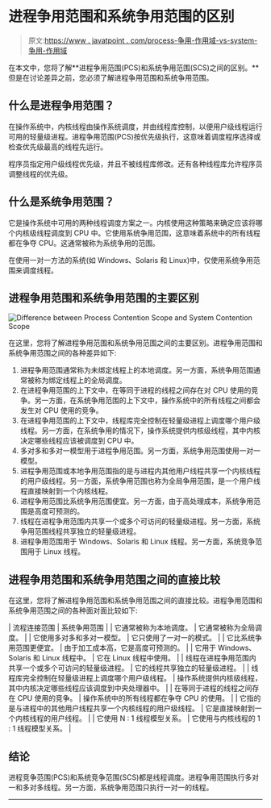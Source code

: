 # 进程争用范围和系统争用范围的区别

> 原文:[https://www . javatpoint . com/process-争用-作用域-vs-system-争用-作用域](https://www.javatpoint.com/process-contention-scope-vs-system-contention-scope)

在本文中，您将了解**进程争用范围(PCS)和系统争用范围(SCS)之间的区别。**但是在讨论差异之前，您必须了解进程争用范围和系统争用范围。

## 什么是进程争用范围？

在操作系统中，内核线程由操作系统调度，并由线程库控制，以便用户级线程运行可用的轻量级进程。进程争用范围(PCS)按优先级执行，这意味着调度程序选择或检查优先级最高的线程先运行。

程序员指定用户级线程优先级，并且不被线程库修改。还有各种线程库允许程序员调整线程的优先级。

## 什么是系统争用范围？

它是操作系统中可用的两种线程调度方案之一。内核使用这种策略来确定应该将哪个内核级线程调度到 CPU 中。它使用系统争用范围，这意味着系统中的所有线程都在争夺 CPU。这通常被称为系统争用的范围。

在使用一对一方法的系统(如 Windows、Solaris 和 Linux)中，仅使用系统争用范围来调度线程。

## 进程争用范围和系统争用范围的主要区别

![Difference between Process Contention Scope and System Contention Scope](../Images/b0ad9ed0b102d7dcd29ca6c6cfecdbcd.png)

在这里，您将了解进程争用范围和系统争用范围之间的主要区别。进程争用范围和系统争用范围之间的各种差异如下:

1.  进程争用范围通常称为未绑定线程上的本地调度。另一方面，系统争用范围通常被称为绑定线程上的全局调度。
2.  在进程争用范围的上下文中，在等同于进程的线程之间存在对 CPU 使用的竞争。另一方面，在系统争用范围的上下文中，操作系统中的所有线程之间都会发生对 CPU 使用的竞争。
3.  在进程争用范围的上下文中，线程库完全控制在轻量级进程上调度哪个用户级线程。另一方面，在系统争用的情况下，操作系统提供内核级线程，其中内核决定哪些线程应该被调度到 CPU 中。
4.  多对多和多对一模型用于进程争用范围。另一方面，系统争用范围使用一对一模型。
5.  进程争用范围或本地争用范围指的是与进程内其他用户线程共享一个内核线程的用户级线程。另一方面，系统争用范围也称为全局争用范围，是一个用户线程直接映射到一个内核线程。
6.  进程争用范围比系统争用范围便宜。另一方面，由于高处理成本，系统争用范围是高度可预测的。
7.  线程在进程争用范围内共享一个或多个可访问的轻量级进程。另一方面，系统争用范围线程共享独立的轻量级进程。
8.  进程争用范围用于 Windows、Solaris 和 Linux 线程。另一方面，系统竞争范围用于 Linux 线程。

## 进程争用范围和系统争用范围之间的直接比较

在这里，您将了解进程争用范围和系统争用范围之间的直接比较。进程争用范围和系统争用范围之间的各种面对面比较如下:

| 流程连接范围 | 系统争用范围 |
| 它通常被称为本地调度。 | 它通常被称为全局调度。 |
| 它使用多对多和多对一模型。 | 它只使用了一对一的模式。 |
| 它比系统争用范围更便宜。 | 由于加工成本高，它是高度可预测的。 |
| 它用于 Windows、Solaris 和 Linux 线程中。 | 它在 Linux 线程中使用。 |
| 线程在进程争用范围内共享一个或多个可访问的轻量级进程。 | 它的线程共享独立的轻量级进程。 |
| 线程库完全控制在轻量级进程上调度哪个用户级线程。 | 操作系统提供内核级线程，其中内核决定哪些线程应该调度到中央处理器中。 |
| 在等同于进程的线程之间存在 CPU 使用的竞争。 | 操作系统中的所有线程都在争夺 CPU 的使用。 |
| 它指的是与进程中的其他用户线程共享一个内核线程的用户级线程。 | 它是直接映射到一个内核线程的用户线程。 |
| 它使用 N : 1 线程模型关系。 | 它使用与内核线程的 1 : 1 线程模型关系。 |

## 结论

进程竞争范围(PCS)和系统竞争范围(SCS)都是线程调度。进程争用范围执行多对一和多对多线程。另一方面，系统争用范围只执行一对一的线程。

* * *